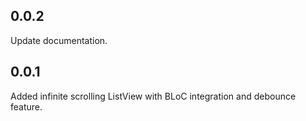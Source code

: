 ## 0.0.2

Update documentation.

## 0.0.1

Added infinite scrolling ListView with BLoC integration and debounce feature.
